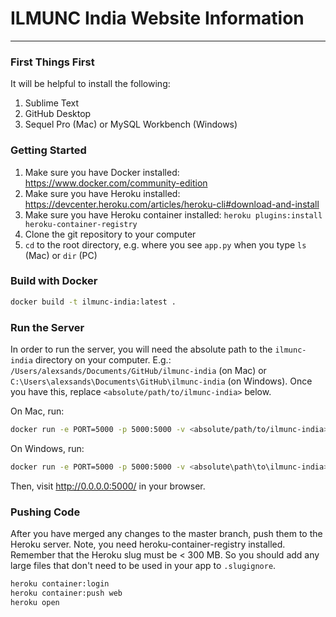 # ILMUNC India Website Information
---

### First Things First
It will be helpful to install the following:
1. Sublime Text
2. GitHub Desktop
3. Sequel Pro (Mac) or MySQL Workbench (Windows)

### Getting Started
1. Make sure you have Docker installed: https://www.docker.com/community-edition
2. Make sure you have Heroku installed: https://devcenter.heroku.com/articles/heroku-cli#download-and-install
3. Make sure you have Heroku container installed: `heroku plugins:install heroku-container-registry`
4. Clone the git repository to your computer
5. `cd` to the root directory, e.g. where you see `app.py` when you type `ls` (Mac) or `dir` (PC)

### Build with Docker
```sh
docker build -t ilmunc-india:latest .
```

### Run the Server
In order to run the server, you will need the absolute path to the `ilmunc-india` directory on your computer. E.g.:
`/Users/alexsands/Documents/GitHub/ilmunc-india` (on Mac) or `C:\Users\alexsands\Documents\GitHub\ilmunc-india` (on Windows). Once you have this, replace `<absolute/path/to/ilmunc-india>` below. 

On Mac, run:
```sh
docker run -e PORT=5000 -p 5000:5000 -v <absolute/path/to/ilmunc-india>:/app -it ilmunc-india
```

On Windows, run:
```sh
docker run -e PORT=5000 -p 5000:5000 -v <absolute\path\to\ilmunc-india>:/app -it ilmunc-india
```

Then, visit http://0.0.0.0:5000/ in your browser.

### Pushing Code
After you have merged any changes to the master branch, push them to the Heroku server. Note, you need heroku-container-registry installed. Remember that the Heroku slug must be < 300 MB. So you should add any large files that don't need to be used in your app to `.slugignore`.
```sh
heroku container:login
heroku container:push web
heroku open
```

